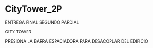# CityTower_2P

ENTREGA FINAL SEGUNDO PARCIAL

CITY TOWER 

PRESIONA LA BARRA ESPACIADORA PARA DESACOPLAR DEL EDIFICIO

